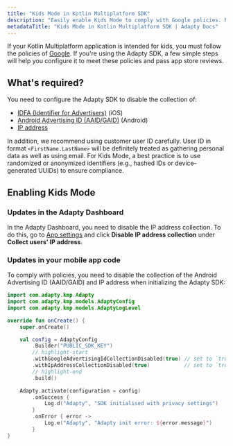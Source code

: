 ```yaml
---
title: "Kids Mode in Kotlin Multiplatform SDK"
description: "Easily enable Kids Mode to comply with Google policies. No GAID or ad data collected in Kotlin Multiplatform SDK."
metadataTitle: "Kids Mode in Kotlin Multiplatform SDK | Adapty Docs"
---
```


If your Kotlin Multiplatform application is intended for kids, you must follow the policies of [Google](https://support.google.com/googleplay/android-developer/answer/9893335). If you're using the Adapty SDK, a few simple steps will help you configure it to meet these policies and pass app store reviews.

## What's required?

You need to configure the Adapty SDK to disable the collection of:

- [IDFA (Identifier for Advertisers)](https://en.wikipedia.org/wiki/Identifier_for_Advertisers) (iOS)
- [Android Advertising ID (AAID/GAID)](https://support.google.com/googleplay/android-developer/answer/6048248) (Android)
- [IP address](https://www.ftc.gov/system/files/ftc_gov/pdf/p235402_coppa_application.pdf)

In addition, we recommend using customer user ID carefully. User ID in format `<FirstName.LastName>` will be definitely treated as gathering personal data as well as using email. For Kids Mode, a best practice is to use randomized or anonymized identifiers (e.g., hashed IDs or device-generated UUIDs) to ensure compliance.

## Enabling Kids Mode

### Updates in the Adapty Dashboard

In the Adapty Dashboard, you need to disable the IP address collection. To do this, go to [App settings](https://app.adapty.io/settings/general) and click **Disable IP address collection** under **Collect users' IP address**.

### Updates in your mobile app code

To comply with policies, you need to disable the collection of the Android Advertising ID (AAID/GAID) and IP address when initializing the Adapty SDK:

```kotlin showLineNumbers
import com.adapty.kmp.Adapty
import com.adapty.kmp.models.AdaptyConfig
import com.adapty.kmp.models.AdaptyLogLevel

override fun onCreate() {
    super.onCreate()

    val config = AdaptyConfig
        .Builder("PUBLIC_SDK_KEY")
        // highlight-start
        .withGoogleAdvertisingIdCollectionDisabled(true) // set to `true`
        .withIpAddressCollectionDisabled(true)           // set to `true`
        // highlight-end
        .build()

    Adapty.activate(configuration = config)
        .onSuccess {
            Log.d("Adapty", "SDK initialised with privacy settings")
        }
        .onError { error ->
            Log.e("Adapty", "Adapty init error: ${error.message}")
        }
}
```